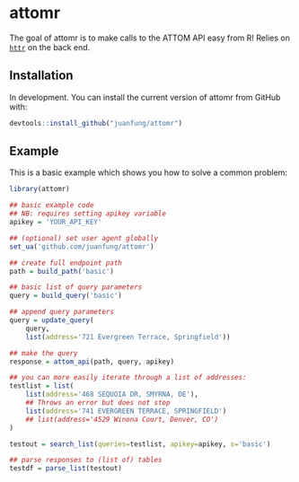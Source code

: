 
# attomr

<!-- badges: start -->
<!-- badges: end -->

The goal of attomr is to make calls to the ATTOM API easy from R! Relies on
[`httr`](https://cran.r-project.org/web/packages/httr/vignettes/quickstart.html)
on the back end.

## Installation

In development. You can install the current version of attomr from GitHub with:

``` r
devtools::install_github("juanfung/attomr")
```

## Example

This is a basic example which shows you how to solve a common problem:

``` r
library(attomr)

## basic example code
## NB: requires setting apikey variable
apikey = 'YOUR_API_KEY'

## (optional) set user agent globally
set_ua('github.com/juanfung/attomr')

## create full endpoint path
path = build_path('basic')

## basic list of query parameters
query = build_query('basic')

## append query parameters
query = update_query(
    query,
    list(address='721 Evergreen Terrace, Springfield'))

## make the query
response = attom_api(path, query, apikey)

## you can more easily iterate through a list of addresses:
testlist = list(
    list(address='468 SEQUOIA DR, SMYRNA, DE'),
    ## Throws an error but does not stop
    list(address='741 EVERGREEN TERRACE, SPRINGFIELD')
    ## list(address='4529 Winona Court, Denver, CO')
)

testout = search_list(queries=testlist, apikey=apikey, s='basic')

## parse responses to (list of) tables
testdf = parse_list(testout)

```

